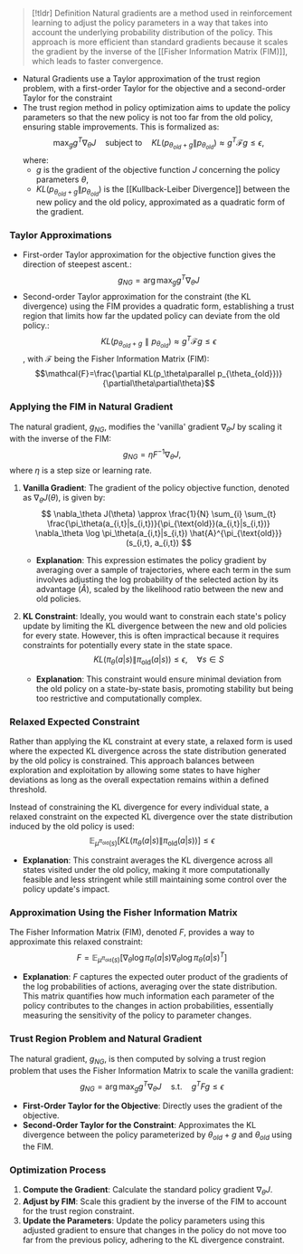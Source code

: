 > [!tldr] Definition
> Natural gradients are a method used in reinforcement learning to adjust the policy parameters in a way that takes into account the underlying probability distribution of the policy. This approach is more efficient than standard gradients because it scales the gradient by the inverse of the [[Fisher Information Matrix (FIM)]], which leads to faster convergence. 

- Natural Gradients use a Taylor approximation of the trust region problem, with a first-order Taylor for the objective and a second-order Taylor for the constraint
- The trust region method in policy optimization aims to update the policy parameters so that the new policy is not too far from the old policy, ensuring stable improvements. This is formalized as:$$
   \max_{g} g^T \nabla_\theta J \quad \text{subject to} \quad KL(p_{\theta_{old} + g} \| p_{\theta_{old}}) \approx g^T \mathcal{F} g \leq \epsilon,
   $$where:
   - $g$ is the gradient of the objective function $J$ concerning the policy parameters $\theta$,
   - $KL(p_{\theta_{old} + g} \| p_{\theta_{old}})$ is the [[Kullback-Leiber Divergence]] between the new policy and the old policy, approximated as a quadratic form of the gradient.



### Taylor Approximations
- First-order Taylor approximation for the objective function gives the direction of steepest ascent.: $$g_{NG}=\arg\max_{g}g^{T}\nabla_{\theta}J$$
- Second-order Taylor approximation for the constraint (the KL divergence) using the FIM provides a quadratic form, establishing a trust region that limits how far the updated policy can deviate from the old policy.: $$KL(p_{\theta_{old}+g}\parallel p_{\theta_{old}})\approx g^{T}\mathcal{F}g\le\epsilon$$, with $\mathcal{F}$ being the Fisher Information Matrix (FIM): $$\mathcal{F}=\frac{\partial KL(p_\theta\parallel p_{\theta_{old}})}{\partial\theta\partial\theta}$$
### Applying the FIM in Natural Gradient
The natural gradient, $g_{NG}$, modifies the 'vanilla' gradient $\nabla_\theta J$ by scaling it with the inverse of the FIM:
$$ g_{NG} = \eta F^{-1} \nabla_\theta J, $$
where $\eta$ is a step size or learning rate.

1. **Vanilla Gradient**: The gradient of the policy objective function, denoted as $\nabla_\theta J(\theta)$, is given by:
   $$
   \nabla_\theta J(\theta) \approx \frac{1}{N} \sum_{i} \sum_{t} \frac{\pi_\theta(a_{i,t}|s_{i,t})}{\pi_{\text{old}}(a_{i,t}|s_{i,t})} \nabla_\theta \log \pi_\theta(a_{i,t}|s_{i,t}) \hat{A}^{\pi_{\text{old}}}(s_{i,t}, a_{i,t})
   $$
   - **Explanation**: This expression estimates the policy gradient by averaging over a sample of trajectories, where each term in the sum involves adjusting the log probability of the selected action by its advantage ($\hat{A}$), scaled by the likelihood ratio between the new and old policies.

2. **KL Constraint**: Ideally, you would want to constrain each state's policy update by limiting the KL divergence between the new and old policies for every state. However, this is often impractical because it requires constraints for potentially every state in the state space.
   $$
   KL(\pi_\theta(a|s) \| \pi_{\text{old}}(a|s)) \leq \epsilon, \quad \forall s \in S
   $$
   - **Explanation**: This constraint would ensure minimal deviation from the old policy on a state-by-state basis, promoting stability but being too restrictive and computationally complex.
### Relaxed Expected Constraint
Rather than applying the KL constraint at every state, a relaxed form is used where the expected KL divergence across the state distribution generated by the old policy is constrained. This approach balances between exploration and exploitation by allowing some states to have higher deviations as long as the overall expectation remains within a defined threshold.

Instead of constraining the KL divergence for every individual state, a relaxed constraint on the expected KL divergence over the state distribution induced by the old policy is used:
   $$
   \mathbb{E}_{\mu^{\pi_{\text{old}}}(s)} [KL(\pi_\theta(a|s) \| \pi_{\text{old}}(a|s))] \leq \epsilon
   $$
   - **Explanation**: This constraint averages the KL divergence across all states visited under the old policy, making it more computationally feasible and less stringent while still maintaining some control over the policy update's impact.
### Approximation Using the Fisher Information Matrix
The Fisher Information Matrix (FIM), denoted $F$, provides a way to approximate this relaxed constraint:
   $$
   F = \mathbb{E}_{\mu^{\pi_{\text{old}}}(s)} \left[ \nabla_\theta \log \pi_\theta(a|s) \nabla_\theta \log \pi_\theta(a|s)^T \right]
   $$
   - **Explanation**: $F$ captures the expected outer product of the gradients of the log probabilities of actions, averaging over the state distribution. This matrix quantifies how much information each parameter of the policy contributes to the changes in action probabilities, essentially measuring the sensitivity of the policy to parameter changes.
### Trust Region Problem and Natural Gradient
The natural gradient, $g_{NG}$, is then computed by solving a trust region problem that uses the Fisher Information Matrix to scale the vanilla gradient:
   $$
   g_{NG} = \arg\max_g g^T \nabla_\theta J \quad \text{s.t.} \quad g^T F g \leq \epsilon
   $$
   - **First-Order Taylor for the Objective**: Directly uses the gradient of the objective.
   - **Second-Order Taylor for the Constraint**: Approximates the KL divergence between the policy parameterized by $\theta_{old} + g$ and $\theta_{old}$ using the FIM.
### Optimization Process
1. **Compute the Gradient**: Calculate the standard policy gradient $\nabla_\theta J$.
2. **Adjust by FIM**: Scale this gradient by the inverse of the FIM to account for the trust region constraint.
3. **Update the Parameters**: Update the policy parameters using this adjusted gradient to ensure that changes in the policy do not move too far from the previous policy, adhering to the KL divergence constraint.

